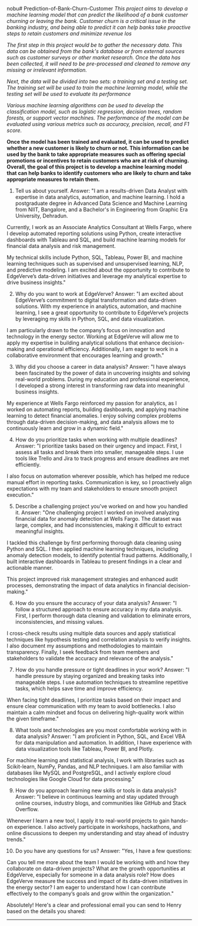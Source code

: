 nobu# Prediction-of-Bank-Churn-Customer
*This project aims to develop a machine learning model that can predict the likelihood of a bank customer churning or leaving the bank. Customer churn is a critical issue in the banking industry, and 
being able to predict it can help banks take proactive steps to retain customers and minimize revenue los*




*The first step in this project would be to gather the necessary data. This data can be obtained from the bank's database or from external sources such as customer surveys or other market research. Once the data has been collected, it will need to be pre-processed and cleaned to remove any missing or irrelevant information.*



*Next, the data will be divided into two sets: a training set and a testing set. The training set will be used to train the machine learning model, while the testing set will be used to evaluate its performance*


*Various machine learning algorithms can be used to develop the classification model, such as logistic regression, decision trees, random forests, or support vector machines. The performance of the model can be evaluated using various metrics such as accuracy, precision, recall, and F1 score.*


**Once the model has been trained and evaluated, it can be used to predict whether a new customer is likely to churn or not. This information can be used by the bank to take appropriate measures such as offering special promotions or incentives to retain customers who are at risk of churning.
Overall, the goal of this project is to develop a machine learning model that can help banks to identify customers who are likely to churn and take appropriate measures to retain them.**

1. Tell us about yourself.
Answer:
"I am a results-driven Data Analyst with expertise in data analytics, automation, and machine learning. I hold a postgraduate degree in Advanced Data Science and Machine Learning from NIIT, Bangalore, and a Bachelor's in Engineering from Graphic Era University, Dehradun.

Currently, I work as an Associate Analytics Consultant at Wells Fargo, where I develop automated reporting solutions using Python, create interactive dashboards with Tableau and SQL, and build machine learning models for financial data analysis and risk management.

My technical skills include Python, SQL, Tableau, Power BI, and machine learning techniques such as supervised and unsupervised learning, NLP, and predictive modeling. I am excited about the opportunity to contribute to EdgeVerve’s data-driven initiatives and leverage my analytical expertise to drive business insights."

2. Why do you want to work at EdgeVerve?
Answer:
"I am excited about EdgeVerve’s commitment to digital transformation and data-driven solutions. With my experience in analytics, automation, and machine learning, I see a great opportunity to contribute to EdgeVerve’s projects by leveraging my skills in Python, SQL, and data visualization.

I am particularly drawn to the company’s focus on innovation and technology in the energy sector. Working at EdgeVerve will allow me to apply my expertise in building analytical solutions that enhance decision-making and operational efficiency. Additionally, I am eager to work in a collaborative environment that encourages learning and growth."

3. Why did you choose a career in data analysis?
Answer:
"I have always been fascinated by the power of data in uncovering insights and solving real-world problems. During my education and professional experience, I developed a strong interest in transforming raw data into meaningful business insights.

My experience at Wells Fargo reinforced my passion for analytics, as I worked on automating reports, building dashboards, and applying machine learning to detect financial anomalies. I enjoy solving complex problems through data-driven decision-making, and data analysis allows me to continuously learn and grow in a dynamic field."

4. How do you prioritize tasks when working with multiple deadlines?
Answer:
"I prioritize tasks based on their urgency and impact. First, I assess all tasks and break them into smaller, manageable steps. I use tools like Trello and Jira to track progress and ensure deadlines are met efficiently.

I also focus on automation wherever possible, which has helped me reduce manual effort in reporting tasks. Communication is key, so I proactively align expectations with my team and stakeholders to ensure smooth project execution."

5. Describe a challenging project you've worked on and how you handled it.
Answer:
"One challenging project I worked on involved analyzing financial data for anomaly detection at Wells Fargo. The dataset was large, complex, and had inconsistencies, making it difficult to extract meaningful insights.

I tackled this challenge by first performing thorough data cleaning using Python and SQL. I then applied machine learning techniques, including anomaly detection models, to identify potential fraud patterns. Additionally, I built interactive dashboards in Tableau to present findings in a clear and actionable manner.

This project improved risk management strategies and enhanced audit processes, demonstrating the impact of data analytics in financial decision-making."

6. How do you ensure the accuracy of your data analysis?
Answer:
"I follow a structured approach to ensure accuracy in my data analysis. First, I perform thorough data cleaning and validation to eliminate errors, inconsistencies, and missing values.

I cross-check results using multiple data sources and apply statistical techniques like hypothesis testing and correlation analysis to verify insights. I also document my assumptions and methodologies to maintain transparency. Finally, I seek feedback from team members and stakeholders to validate the accuracy and relevance of the analysis."

7. How do you handle pressure or tight deadlines in your work?
Answer:
"I handle pressure by staying organized and breaking tasks into manageable steps. I use automation techniques to streamline repetitive tasks, which helps save time and improve efficiency.

When facing tight deadlines, I prioritize tasks based on their impact and ensure clear communication with my team to avoid bottlenecks. I also maintain a calm mindset and focus on delivering high-quality work within the given timeframe."

8. What tools and technologies are you most comfortable working with in data analysis?
Answer:
"I am proficient in Python, SQL, and Excel VBA for data manipulation and automation. In addition, I have experience with data visualization tools like Tableau, Power BI, and Plotly.

For machine learning and statistical analysis, I work with libraries such as Scikit-learn, NumPy, Pandas, and NLP techniques. I am also familiar with databases like MySQL and PostgreSQL, and I actively explore cloud technologies like Google Cloud for data processing."

9. How do you approach learning new skills or tools in data analysis?
Answer:
"I believe in continuous learning and stay updated through online courses, industry blogs, and communities like GitHub and Stack Overflow.

Whenever I learn a new tool, I apply it to real-world projects to gain hands-on experience. I also actively participate in workshops, hackathons, and online discussions to deepen my understanding and stay ahead of industry trends."

10. Do you have any questions for us?
Answer:
"Yes, I have a few questions:

Can you tell me more about the team I would be working with and how they collaborate on data-driven projects?
What are the growth opportunities at EdgeVerve, especially for someone in a data analysis role?
How does EdgeVerve measure the success and impact of its data-driven initiatives in the energy sector?
I am eager to understand how I can contribute effectively to the company’s goals and grow within the organization."

 
Absolutely! Here's a clear and professional email you can send to Henry based on the details you shared:


---

